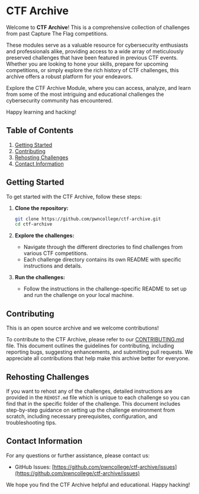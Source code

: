 # CTF Archive

Welcome to **CTF Archive**! This is a comprehensive collection of challenges from past Capture The Flag competitions.

These modules serve as a valuable resource for cybersecurity enthusiasts and professionals alike, providing access to a wide array of meticulously preserved challenges that have been featured in previous CTF events. Whether you are looking to hone your skills, prepare for upcoming competitions, or simply explore the rich history of CTF challenges, this archive offers a robust platform for your endeavors.

Explore the CTF Archive Module, where you can access, analyze, and learn from some of the most intriguing and educational challenges the cybersecurity community has encountered.

Happy learning and hacking!

## Table of Contents
1. [Getting Started](#getting-started)
2. [Contributing](#contributing)
3. [Rehosting Challenges](#rehosting-challenges)
4. [Contact Information](#contact-information)

## Getting Started

To get started with the CTF Archive, follow these steps:

1. **Clone the repository:**
   ```bash
   git clone https://github.com/pwncollege/ctf-archive.git
   cd ctf-archive
   ```

2. **Explore the challenges:**
   - Navigate through the different directories to find challenges from various CTF competitions.
   - Each challenge directory contains its own README with specific instructions and details.

3. **Run the challenges:**
   - Follow the instructions in the challenge-specific README to set up and run the challenge on your local machine.

## Contributing

This is an open source archive and we welcome contributions!

To contribute to the CTF Archive, please refer to our [CONTRIBUTING.md](CONTRIBUTING.md) file. This document outlines the guidelines for contributing, including reporting bugs, suggesting enhancements, and submitting pull requests. We appreciate all contributions that help make this archive better for everyone.

## Rehosting Challenges

If you want to rehost any of the challenges, detailed instructions are provided in the `REHOST.md` file which is unique to each challenge so you can find that in the specific folder of the challenge. This document includes step-by-step guidance on setting up the challenge environment from scratch, including necessary prerequisites, configuration, and troubleshooting tips.

## Contact Information

For any questions or further assistance, please contact us:
- GitHub Issues: [https://github.com/pwncollege/ctf-archive/issues](https://github.com/pwncollege/ctf-archive/issues)

We hope you find the CTF Archive helpful and educational. Happy hacking!